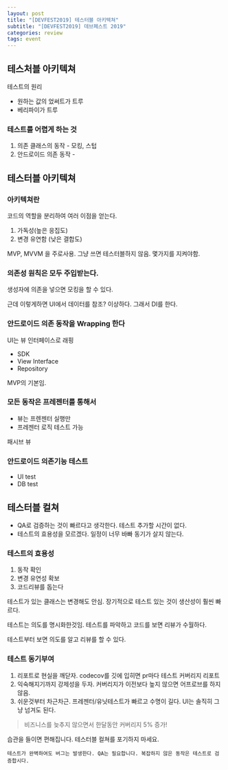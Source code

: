 ```yaml
---
layout: post
title: "[DEVFEST2019] 테스터블 아키텍쳐"
subtitle: "[DEVFEST2019] 데브페스트 2019"
categories: review
tags: event
---
```


## 테스처블 아키텍쳐

테스트의 원리

- 원하는 값의 었써트가 트루
- 베리파이가 트루

### 테스트를 어렵게 하는 것

1. 의존 클래스의 동작 - 모킹, 스텁
2. 안드로이드 의존 동작 -

## 테스터블 아키텍쳐

### 아키텍쳐란

코드의 역할을 분리하여 여러 이점을 얻는다.

1. 가독성(높은 응집도)
2. 변경 유연함 (낮은 결합도)

MVP, MVVM 을 주로사용. 그냥 쓰면 테스터블하지 않음. 몇가지를 지켜야함.

### 의존성 원칙은 모두 주입받는다.

생성자에 의존을 넣으면 모킹을 할 수 있다.

근데 이렇게하면 UI에서 데이터를 참조? 이상하다. 그래서 DI를 한다.

### 안드로이드 의존 동작을 Wrapping 한다

UI는 뷰 인터페이스로 래핑

- SDK
- View Interface
- Repository

MVP의 기본임.

### 모든 동작은 프레젠터를 통해서

- 뷰는 프렌젠터 실행만
- 프레젠터 로직 테스트 가능

패시브 뷰

### 안드로이드 의존기능 테스트

- UI test
- DB test

## 테스터블 컬쳐

- QA로 검증하는 것이 빠르다고 생각한다. 테스트 추가할 시간이 없다.
- 테스트의 효용성을 모르겠다. 일정이 너무 바빠 동기가 살지 않는다.

### 테스트의 효용성

1. 동작 확인
2. 변경 유연성 확보
3. 코드리뷰를 돕는다

테스트가 있는 클래스는 변경해도 안심. 장기적으로 테스트 있는 것이 생산성이 훨씬 빠르다.

테스트는 의도를 명시화한것임. 테스트를 파악하고 코드를 보면 리뷰가 수월하다.

테스트부터 보면 의도를 알고 리뷰를 할 수 있다.

### 테스트 동기부여

1. 리포트로 현실을 깨닫자. codecov를 깃에 입히면 pr마다 테스트 커버리지 리포트
2. 익숙해지기까지 강제성을 두자. 커버리지가 이전보다 높지 않으면 어프로브를 하지 않음.
3. 쉬운것부터 차근차근. 프레젠터/유닛테스트가 빠르고 수명이 길다. UI는 솔직히 그냥 넘겨도 된다.

> 비즈니스를 늦추지 않으면서 한달동안 커버리지 5% 증가!

습관을 들이면 편해집니다. 테스터블 컬쳐를 포기하지 마세요.

`테스트가 완벽하여도 버그는 발생한다. QA는 필요합니다. 복잡하지 않은 동작은 테스트로 검증합시다.`
